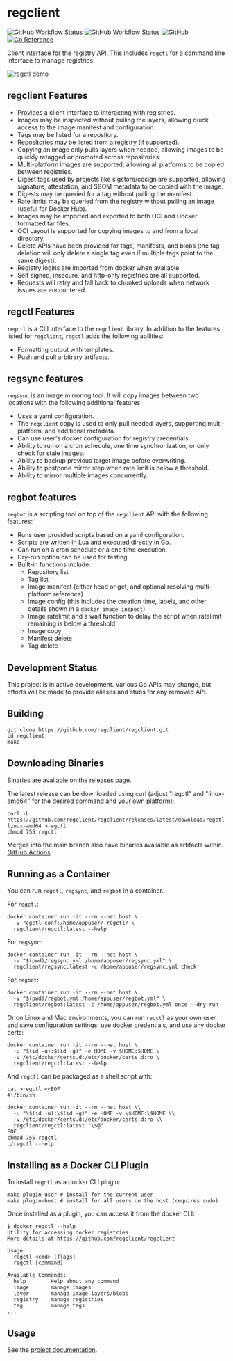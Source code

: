 # regclient

![GitHub Workflow Status](https://img.shields.io/github/workflow/status/regclient/regclient/Go?label=Go%20build)
![GitHub Workflow Status](https://img.shields.io/github/workflow/status/regclient/regclient/Docker?label=Docker%20build)
![GitHub](https://img.shields.io/github/license/regclient/regclient)
[![Go Reference](https://pkg.go.dev/badge/github.com/regclient/regclient.svg)](https://pkg.go.dev/github.com/regclient/regclient)

Client interface for the registry API.
This includes `regctl` for a command line interface to manage registries.

![regctl demo](docs/demo.gif)

## regclient Features

- Provides a client interface to interacting with registries.
- Images may be inspected without pulling the layers, allowing quick access to the image manifest and configuration.
- Tags may be listed for a repository.
- Repositories may be listed from a registry (if supported).
- Copying an image only pulls layers when needed, allowing images to be quickly retagged or promoted across repositories.
- Multi-platform images are supported, allowing all platforms to be copied between registries.
- Digest tags used by projects like sigstore/cosign are supported, allowing signature, attestation, and SBOM metadata to be copied with the image.
- Digests may be queried for a tag without pulling the manifest.
- Rate limits may be queried from the registry without pulling an image (useful for Docker Hub).
- Images may be imported and exported to both OCI and Docker formatted tar files.
- OCI Layout is supported for copying images to and from a local directory.
- Delete APIs have been provided for tags, manifests, and blobs (the tag deletion will only delete a single tag even if multiple tags point to the same digest).
- Registry logins are imported from docker when available
- Self signed, insecure, and http-only registries are all supported.
- Requests will retry and fall back to chunked uploads when network issues are encountered.

## regctl Features

`regctl` is a CLI interface to the `regclient` library.
In addition to the features listed for `regclient`, `regctl` adds the following abilities:

- Formatting output with templates.
- Push and pull arbitrary artifacts.

## regsync features

`regsync` is an image mirroring tool.
It will copy images between two locations with the following additional features:

- Uses a yaml configuration.
- The `regclient` copy is used to only pull needed layers, supporting multi-platform, and additional metadata.
- Can use user's docker configuration for registry credentials.
- Ability to run on a cron schedule, one time synchronization, or only check for stale images.
- Ability to backup previous target image before overwriting.
- Ability to postpone mirror step when rate limit is below a threshold.
- Ability to mirror multiple images concurrently.

## regbot features

`regbot` is a scripting tool on top of the `regclient` API with the following features:

- Runs user provided scripts based on a yaml configuration.
- Scripts are written in Lua and executed directly in Go.
- Can run on a cron schedule or a one time execution.
- Dry-run option can be used for testing.
- Built-in functions include:
  - Repository list
  - Tag list
  - Image manifest (either head or get, and optional resolving multi-platform reference)
  - Image config (this includes the creation time, labels, and other details shown in a `docker image inspect`)
  - Image ratelimit and a wait function to delay the script when ratelimit remaining is below a threshold
  - Image copy
  - Manifest delete
  - Tag delete

## Development Status

This project is in active development.
Various Go APIs may change, but efforts will be made to provide aliases and stubs for any removed API.

## Building

```shell
git clone https://github.com/regclient/regclient.git
cd regclient
make
```

## Downloading Binaries

Binaries are available on the [releases
page](https://github.com/regclient/regclient/releases).

The latest release can be downloaded using curl (adjust "regctl" and
"linux-amd64" for the desired command and your own platform):

```shell
curl -L https://github.com/regclient/regclient/releases/latest/download/regctl-linux-amd64 >regctl
chmod 755 regctl
```

Merges into the main branch also have binaries available as artifacts within [GitHub Actions](https://github.com/regclient/regclient/actions/workflows/go.yml?query=branch%3Amain)

## Running as a Container

You can run `regctl`, `regsync`, and `regbot` in a container.

For `regctl`:

```shell
docker container run -it --rm --net host \
  -v regctl-conf:/home/appuser/.regctl/ \
  regclient/regctl:latest --help
```

For `regsync`:

```shell
docker container run -it --rm --net host \
  -v "$(pwd)/regsync.yml:/home/appuser/regsync.yml" \
  regclient/regsync:latest -c /home/appuser/regsync.yml check
```

For `regbot`:

```shell
docker container run -it --rm --net host \
  -v "$(pwd)/regbot.yml:/home/appuser/regbot.yml" \
  regclient/regbot:latest -c /home/appuser/regbot.yml once --dry-run
```

Or on Linux and Mac environments, you can run `regctl` as your own user and save
configuration settings, use docker credentials, and use any docker certs:

```shell
docker container run -it --rm --net host \
  -u "$(id -u):$(id -g)" -e HOME -v $HOME:$HOME \
  -v /etc/docker/certs.d:/etc/docker/certs.d:ro \
  regclient/regctl:latest --help
```

And `regctl` can be packaged as a shell script with:

```shell
cat >regctl <<EOF
#!/bin/sh

docker container run -it --rm --net host \\
  -u "\$(id -u):\$(id -g)" -e HOME -v \$HOME:\$HOME \\
  -v /etc/docker/certs.d:/etc/docker/certs.d:ro \\
  regclient/regctl:latest "\$@"
EOF
chmod 755 regctl
./regctl --help
```

## Installing as a Docker CLI Plugin

To install `regctl` as a docker CLI plugin:

```shell
make plugin-user # install for the current user
make plugin-host # install for all users on the host (requires sudo)
```

Once installed as a plugin, you can access it from the docker CLI:

```shell
$ docker regctl --help
Utility for accessing docker registries
More details at https://github.com/regclient/regclient

Usage:
  regctl <cmd> [flags]
  regctl [command]

Available Commands:
  help        Help about any command
  image       manage images
  layer       manage image layers/blobs
  registry    manage registries
  tag         manage tags
...
```

## Usage

See the [project documentation](docs/README.md).

